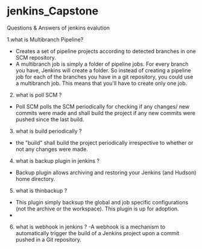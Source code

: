 # jenkins_Capstone
Questions &amp; Answers of jenkins evalution

1.what is Multibranch Pipeline?
- Creates a set of pipeline projects according to detected branches in one SCM repository.
- A multibranch job is simply a folder of pipeline jobs. For every branch you have, Jenkins will create a folder. So instead of creating a pipeline job for each of the branches you have in a git repository, you could use a multibranch job. This means that you'll have to create only one job.

2. what is poll SCM ?
- Poll SCM polls the SCM periodically for checking if any changes/ new commits were made and shall build the project if any new commits were pushed since the last build.
3. what is build periodically ?
- the "build"  shall build the project periodically irrespective to whether or not any changes were made.

4. what is backup plugin in jenkins ?
- Backup plugin allows archiving and restoring your Jenkins (and Hudson) home directory.

5. what is thinbackup ?
- This plugin simply backsup the global and job specific configurations (not the archive or the workspace). This plugin is up for adoption.
- 
6. what is webhook in jenkins ?
-A webhook is a mechanism to automatically trigger the build of a Jenkins project upon a commit pushed in a Git repository.

